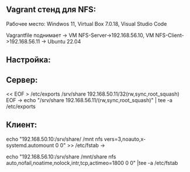 Vagrant стенд для NFS:
-----
Рабочее место: Windwos 11, Virtual Box 7.0.18, Visual Studio Code

Vagrantfile поднимает -> VM NFS-Server->192.168.56.10, VM NFS-Client->192.168.56.11 -> Ubuntu 22.04

Настройка:
-----
Сервер:
-----
<< EOF > /etc/exports /srv/share 192.168.50.11/32(rw,sync,root_squash) EOF -> echo "/srv/share 192.168.56.11/(rw,sync,root_squash)" | tee -a /etc/exports

Клиент:
-----
echo "192.168.50.10:/srv/share/ /mnt nfs vers=3,noauto,x-systemd.automount 0 0" >> /etc/fstab ->

echo "192.168.56.10:/srv/share /mnt/share nfs auto,nofail,noatime,nolock,intr,tcp,actimeo=1800 0 0" |tee -a /etc/fstab